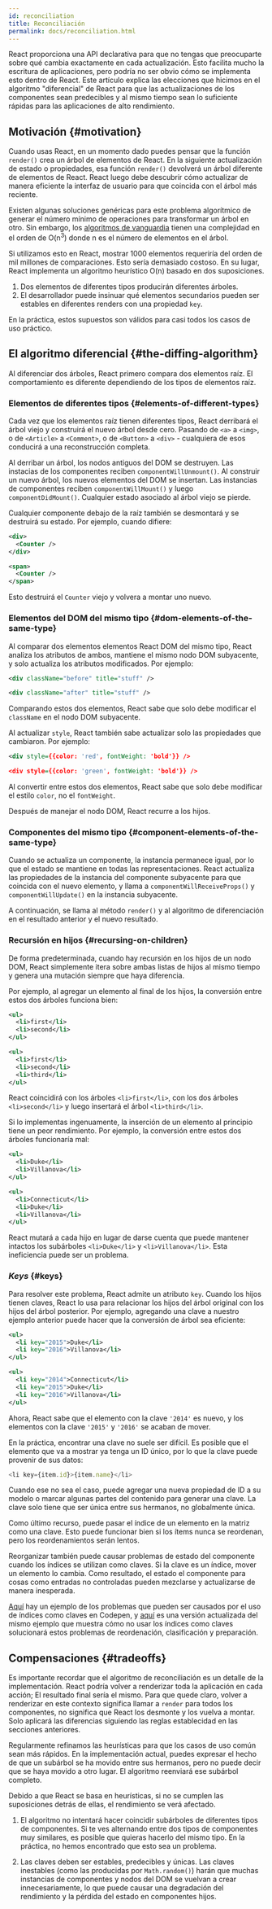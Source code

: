 ```yaml
---
id: reconciliation
title: Reconciliación
permalink: docs/reconciliation.html
---
```


React proporciona una API declarativa para que no tengas que preocuparte sobre qué cambia exactamente en cada actualización. Esto facilita mucho la escritura de aplicaciones, pero podría no ser obvio cómo se implementa esto dentro de React. Este artículo explica las elecciones que hicimos en el algoritmo "diferencial" de React para que las actualizaciones de los componentes sean predecibles y al mismo tiempo sean lo suficiente rápidas para las aplicaciones de alto rendimiento.

## Motivación {#motivation}

Cuando usas React, en un momento dado puedes pensar que la función `render()` crea un árbol de elementos de React. En la siguiente actualización de estado o propiedades, esa función `render()` devolverá un árbol diferente de elementos de React. React luego debe descubrir cómo actualizar de manera eficiente la interfaz de usuario para que coincida con el árbol más reciente.

Existen algunas soluciones genéricas para este problema algorítmico de generar el número mínimo de operaciones para transformar un árbol en otro. Sin embargo, los [algoritmos de vanguardia](http://grfia.dlsi.ua.es/ml/algorithms/references/editsurvey_bille.pdf) tienen una complejidad en el orden de O(n<sup>3</sup>) donde n es el número de elementos en el árbol.

Si utilizamos esto en React, mostrar 1000 elementos requeriría del orden de mil millones de comparaciones. Esto sería demasiado costoso. En su lugar, React implementa un algoritmo heurístico O(n) basado en dos suposiciones.

1. Dos elementos de diferentes tipos producirán diferentes árboles.
2. El desarrollador puede insinuar qué elementos secundarios pueden ser estables en diferentes renders con una propiedad `key`.

En la práctica, estos supuestos son válidos para casi todos los casos de uso práctico.

## El algoritmo diferencial {#the-diffing-algorithm}

Al diferenciar dos árboles, React primero compara dos elementos raíz. El comportamiento es diferente dependiendo de los tipos de elementos raíz.

### Elementos de diferentes tipos {#elements-of-different-types}

Cada vez que los elementos raíz tienen diferentes tipos, React derribará el árbol viejo y construirá el nuevo árbol desde cero. Pasando de `<a>` a `<img>`, o de `<Article>` a `<Comment>`, o de `<Button>` a `<div>` - cualquiera de esos conducirá a una reconstrucción completa.

Al derribar un árbol, los nodos antiguos del DOM se destruyen. Las instacias de los componentes reciben `componentWillUnmount()`. Al construir un nuevo árbol, los nuevos elementos del DOM se insertan. Las instancias de componentes reciben `componentWillMount()` y luego `componentDidMount()`. Cualquier estado asociado al árbol viejo se pierde.

Cualquier componente debajo de la raíz también se desmontará y se destruirá su estado. Por ejemplo, cuando difiere:

```xml
<div>
  <Counter />
</div>

<span>
  <Counter />
</span>
```

Esto destruirá el `Counter` viejo y volvera a montar uno nuevo.

### Elementos del DOM del mismo tipo {#dom-elements-of-the-same-type}

Al comparar dos elementos elementos React DOM del mismo tipo, React analiza los atributos de ambos, mantiene el mismo nodo DOM subyacente, y solo actualiza los atributos modificados. Por ejemplo:

```xml
<div className="before" title="stuff" />

<div className="after" title="stuff" />
```

Comparando estos dos elementos, React sabe que solo debe modificar el `className` en el nodo DOM subyacente.

Al actualizar `style`, React también sabe actualizar solo las propiedades que cambiaron. Por ejemplo:

```xml
<div style={{color: 'red', fontWeight: 'bold'}} />

<div style={{color: 'green', fontWeight: 'bold'}} />
```

Al convertir entre estos dos elementos, React sabe que solo debe modificar el estilo `color`, no el `fontWeight`.

Después de manejar el nodo DOM, React recurre a los hijos.

### Componentes del mismo tipo {#component-elements-of-the-same-type}

Cuando se actualiza un componente, la instancia permanece igual, por lo que el estado se mantiene en todas las representaciones. React actualiza las propiedades de la instancia del componente subyacente para que coincida con el nuevo elemento, y llama a `componentWillReceiveProps()` y `componentWillUpdate()` en la instancia subyacente.

A continuación, se llama al método `render()` y al algoritmo de diferenciación en el resultado anterior y el nuevo resultado.

### Recursión en hijos {#recursing-on-children}

De forma predeterminada, cuando hay recursión en los hijos de un nodo DOM, React simplemente itera sobre ambas listas de hijos al mismo tiempo y genera una mutación siempre que haya diferencia. 

Por ejemplo, al agregar un elemento al final de los hijos, la conversión entre estos dos árboles funciona bien:

```xml
<ul>
  <li>first</li>
  <li>second</li>
</ul>

<ul>
  <li>first</li>
  <li>second</li>
  <li>third</li>
</ul>
```

React coincidirá con los árboles `<li>first</li>`, con los dos árboles `<li>second</li>` y luego insertará el árbol `<li>third</li>`.

Si lo implementas ingenuamente, la inserción de un elemento al principio tiene un peor rendimiento. Por ejemplo, la conversión entre estos dos árboles funcionaría mal:

```xml
<ul>
  <li>Duke</li>
  <li>Villanova</li>
</ul>

<ul>
  <li>Connecticut</li>
  <li>Duke</li>
  <li>Villanova</li>
</ul>
```

React mutará a cada hijo en lugar de darse cuenta que puede mantener intactos los subárboles `<li>Duke</li>` y `<li>Villanova</li>`. Esta ineficiencia puede ser un problema.

### *Keys* {#keys}

Para resolver este problema, React admite un atributo `key`. Cuando los hijos tienen claves, React lo usa para relacionar los hijos del árbol original con los hijos del árbol posterior. Por ejemplo, agregando una clave a nuestro ejemplo anterior puede hacer que la conversión de árbol sea eficiente:

```xml
<ul>
  <li key="2015">Duke</li>
  <li key="2016">Villanova</li>
</ul>

<ul>
  <li key="2014">Connecticut</li>
  <li key="2015">Duke</li>
  <li key="2016">Villanova</li>
</ul>
```

Ahora, React sabe que el elemento con la clave `'2014'` es nuevo, y los elementos con la clave `'2015'` y `'2016'` se acaban de mover.

En la práctica, encontrar una clave no suele ser difícil. Es posible que el elemento que va a mostrar ya tenga un ID único, por lo que la clave puede provenir de sus datos:

```js
<li key={item.id}>{item.name}</li>
```

Cuando ese no sea el caso, puede agregar una nueva propiedad de ID a su modelo o marcar algunas partes del contenido para generar una clave. La clave solo tiene que ser única entre sus hermanos, no globalmente única.

Como último recurso, puede pasar el índice de un elemento en la matriz como una clave. Esto puede funcionar bien si los ítems nunca se reordenan, pero los reordenamientos serán lentos.

Reorganizar también puede causar problemas de estado del componente cuando los índices se utilizan como claves. Si la clave es un índice, mover un elemento lo cambia. Como resultado, el estado el componente para cosas como entradas no controladas pueden mezclarse y actualizarse de manera inesperada.

[Aquí](codepen://reconciliation/index-used-as-key) hay un ejemplo de los problemas que pueden ser causados por el uso de índices como claves en Codepen, y [aquí](codepen://reconciliation/no-index-used-as-key) es una versión actualizada del mismo ejemplo que muestra cómo no usar los índices como claves solucionará estos problemas de reordenación, clasificación y preparación.

## Compensaciones {#tradeoffs}

Es importante recordar que el algoritmo de reconciliación es un detalle de la implementación. React podría volver a renderizar toda la aplicación en cada acción; El resultado final sería el mismo. Para que quede claro, volver a renderizar en este contexto significa llamar a `render` para todos los componentes, no significa que React los desmonte y los vuelva a montar. Solo aplicará las diferencias siguiendo las reglas establecidad en las secciones anteriores. 

Regularmente refinamos las heurísticas para que los casos de uso común sean más rápidos. En la implementación actual, puedes expresar el hecho de que un subárbol se ha movido entre sus hermanos, pero no puede decir que se haya movido a otro lugar. El algoritmo reenviará ese subárbol completo.

Debido a que React se basa en heurísticas, si no se cumplen las suposiciones detrás de ellas, el rendimiento se verá afectado.

1. El algoritmo no intentará hacer coincidir subárboles de diferentes tipos de componentes. Si te ves alternando entre dos tipos de componentes muy similares, es posible que quieras hacerlo del mismo tipo. En la práctica, no hemos encontrado que esto sea un problema.

2. Las claves deben ser estables, predecibles y únicas. Las claves inestables (como las producidas por `Math.random()`) harán que muchas instancias de componentes y nodos del DOM se vuelvan a crear innecesariamente, lo que puede causar una degradación del rendimiento y la pérdida del estado en componentes hijos.
